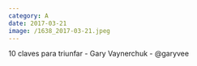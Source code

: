 ```yaml
--- 
category: A 
date: 2017-03-21 
image: /1638_2017-03-21.jpeg 
--- 
```


10 claves para triunfar - Gary Vaynerchuk - @garyvee